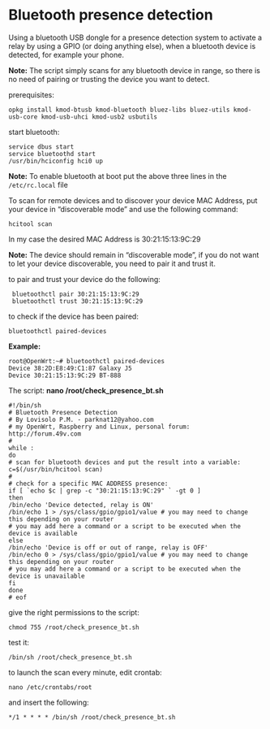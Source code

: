 # Bluetooth presence detection

Using a bluetooth USB dongle for a presence detection system to activate a relay by using a GPIO (or doing anything else), when a bluetooth device is detected, for example your phone.

**Note:** The script simply scans for any bluetooth device in range, so there is no need of pairing or trusting the device you want to detect.

prerequisites:

```
opkg install kmod-btusb kmod-bluetooth bluez-libs bluez-utils kmod-usb-core kmod-usb-uhci kmod-usb2 usbutils
```

start bluetooth:

```
service dbus start
service bluetoothd start
/usr/bin/hciconfig hci0 up
```

**Note:** To enable bluetooth at boot put the above three lines in the `/etc/rc.local` file

To scan for remote devices and to discover your device MAC Address, put your device in “discoverable mode” and use the following command:

```
hcitool scan
```

In my case the desired MAC Address is 30:21:15:13:9C:29

**Note:** The device should remain in “discoverable mode”, if you do not want to let your device discoverable, you need to pair it and trust it.

to pair and trust your device do the following:

```
 bluetoothctl pair 30:21:15:13:9C:29
 bluetoothctl trust 30:21:15:13:9C:29
```

to check if the device has been paired:

```
bluetoothctl paired-devices
```

**Example:**

```
root@OpenWrt:~# bluetoothctl paired-devices
Device 38:2D:E8:49:C1:87 Galaxy J5
Device 30:21:15:13:9C:29 BT-888
```

The script: **nano /root/check\_presence\_bt.sh**

```
#!/bin/sh
# Bluetooth Presence Detection
# By Lovisolo P.M. - parknat12@yahoo.com
# my OpenWrt, Raspberry and Linux, personal forum: http://forum.49v.com
#
while :
do
# scan for bluetooth devices and put the result into a variable:
c=$(/usr/bin/hcitool scan)
#
# check for a specific MAC ADDRESS presence:
if [ `echo $c | grep -c "30:21:15:13:9C:29" ` -gt 0 ]
then
/bin/echo 'Device detected, relay is ON'
/bin/echo 1 > /sys/class/gpio/gpio1/value # you may need to change this depending on your router
# you may add here a command or a script to be executed when the device is available
else
/bin/echo 'Device is off or out of range, relay is OFF'
/bin/echo 0 > /sys/class/gpio/gpio1/value # you may need to change this depending on your router
# you may add here a command or a script to be executed when the device is unavailable
fi
done
# eof
```

give the right permissions to the script:

```
chmod 755 /root/check_presence_bt.sh
```

test it:

```
/bin/sh /root/check_presence_bt.sh
```

to launch the scan every minute, edit crontab:

```
nano /etc/crontabs/root
```

and insert the following:

```
*/1 * * * * /bin/sh /root/check_presence_bt.sh
```

